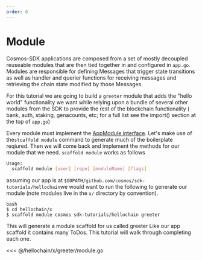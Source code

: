 ```yaml
---
order: 6
---
```


# Module

Cosmos-SDK applications are composed from a set of mostly decoupled reuseable
modules that are then tied together in and configured in `app.go`. Modules are
responsible for defining Messages that trigger state transitions as well as
handler and querier functions for receiving messages and retrieving the chain
state modified by those Messages.

For this tutorial we are going to build a `greeter` module that adds the "hello
world" functionality we want while relying upon a bundle of several other modules from the
SDK to provide the rest of the blockchain functionality ( bank, auth, staking, genacounts, etc; for a full list see the import() section at the top of `app.go`)

Every module must implement the [AppModule
interface](https://github.com/cosmos/cosmos-sdk/blob/master/types/module/module.go#L130).
Let's make use of the`stcaffold module` command to generate much of the boilerplate reqiured.
Then we will come back and implement the methods for our module that we need.
`scaffold module` works as follows
```bash
Usage:
  scaffold module [user] [repo] [moduleName] [flags]
  ````

  assuming our app is at `$GOPATH/github.com/cosmos/sdk-tutorials/hellochain`we would want to run the following to generate our module (note modules live in the `x/` directory by convention).
  ```
  bash
  $ cd hellochain/x
  $ scaffold module cosmos sdk-tutorials/hellochain greeter
  ```
  This will generate a module scaffold for us called greeter Like our app scaffold it contains many ToDos. This tutorial will walk through completing each one.




<<< @/hellochain/x/greeter/module.go
